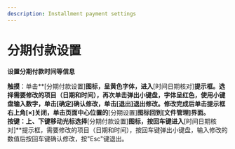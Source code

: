 ```yaml
---
description: Installment payment settings
---
```


# 分期付款设置

**设置分期付款时间等信息**

**触摸**：单击**\[分期付款设置\]**图标，呈黄色字体，进入**\[时间日期核对\]**提示框。选择需要修改的项目（日期和时间），再次单击弹出小键盘，字体呈红色，使用小键盘输入数字，单击\[确定\]确认修改，单击\[退出\]退出修改。修改完成后单击提示框右上角\[×\]关闭，单击页面中心位置的**\[分期设置\]**图标回到\[文件管理\]界面。  
**按键**：上、下键移动光标选择**\[分期付款设置\]**图标，按回车键进入**\[时间日期核对\]**提示框，需要修改的项目（日期和时间），按回车键弹出小键盘，输入修改的数值后按回车键确认修改，按"Esc"键退出。

